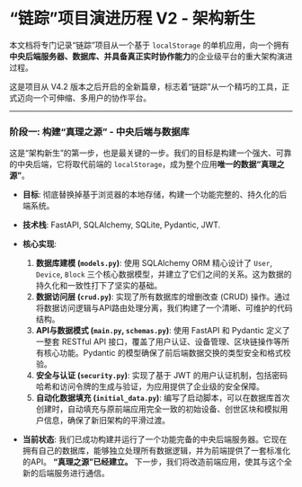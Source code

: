 # “链踪”项目演进历程 V2 - 架构新生

本文档将专门记录“链踪”项目从一个基于 `localStorage` 的单机应用，向一个拥有**中央后端服务器、数据库、并具备真正实时协作能力**的企业级平台的重大架构演进过程。

这是项目从 V4.2 版本之后开启的全新篇章，标志着“链踪”从一个精巧的工具，正式迈向一个可伸缩、多用户的协作平台。

---

### **阶段一: 构建“真理之源” - 中央后端与数据库**

这是“架构新生”的第一步，也是最关键的一步。我们的目标是构建一个强大、可靠的中央后端，它将取代前端的 `localStorage`，成为整个应用**唯一的数据“真理之源”**。

- **目标**: 彻底替换掉基于浏览器的本地存储，构建一个功能完整的、持久化的后端系统。
- **技术栈**: FastAPI, SQLAlchemy, SQLite, Pydantic, JWT.
- **核心实现**:
    1.  **数据库建模 (`models.py`)**: 使用 SQLAlchemy ORM 精心设计了 `User`, `Device`, `Block` 三个核心数据模型，并建立了它们之间的关系。这为数据的持久化和一致性打下了坚实的基础。
    2.  **数据访问层 (`crud.py`)**: 实现了所有数据库的增删改查 (CRUD) 操作。通过将数据访问逻辑与API路由处理分离，我们构建了一个清晰、可维护的代码结构。
    3.  **API与数据模式 (`main.py`, `schemas.py`)**: 使用 FastAPI 和 Pydantic 定义了一整套 RESTful API 接口，覆盖了用户认证、设备管理、区块链操作等所有核心功能。Pydantic 的模型确保了前后端数据交换的类型安全和格式校验。
    4.  **安全与认证 (`security.py`)**: 实现了基于 JWT 的用户认证机制，包括密码哈希和访问令牌的生成与验证，为应用提供了企业级的安全保障。
    5.  **自动化数据填充 (`initial_data.py`)**: 编写了启动脚本，可以在数据库首次创建时，自动填充与原前端应用完全一致的初始设备、创世区块和模拟用户信息，确保了新旧架构的平滑过渡。

- **当前状态**:
    我们已成功构建并运行了一个功能完备的中央后端服务器。它现在拥有自己的数据库，能够独立处理所有数据逻辑，并为前端提供了一套标准化的API。
    **“真理之源”已经建立。** 下一步，我们将改造前端应用，使其与这个全新的后端服务进行通信。